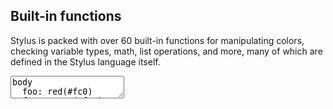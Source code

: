 ---
---

<div class="step" markdown="1">

## Built-in functions

Stylus is packed with over 60 built-in functions for manipulating colors,
checking variable types, math, list operations, and more, many of which
are defined in the Stylus language itself.

<div><textarea class="stylus">
body
  foo: red(#fc0)
  foo: green(#fc0)
  foo: blue(#fc0)
  foo: alpha(#fff)
  foo: alpha(rgba(#fff, .5))
</textarea></div>
</div>
